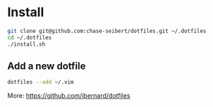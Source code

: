 # Install

```bash
git clone git@github.com:chase-seibert/dotfiles.git ~/.dotfiles
cd ~/.dotfiles
./install.sh
```

## Add a new dotfile

```bash
dotfiles --add ~/.vim
```

More: https://github.com/jbernard/dotfiles
